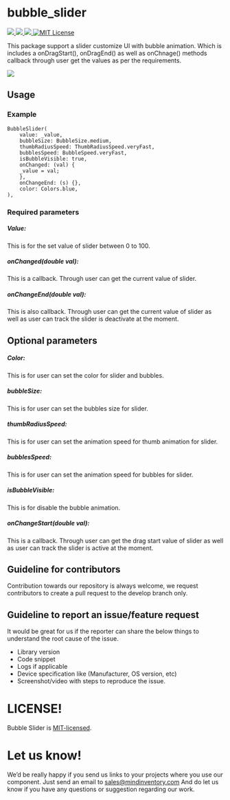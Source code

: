 # bubble_slider

<a href="https://developer.android.com" style="pointer-events: stroke;" target="_blank">
<img src="https://img.shields.io/badge/platform-android-blue">
</a>
<a href="https://developer.apple.com/ios/" style="pointer-events: stroke;" target="_blank">
<img src="https://img.shields.io/badge/platform-iOS-blue">
</a>
<a href="" style="pointer-events: stroke;" target="_blank">
<img src="https://img.shields.io/badge/platform-web-blue">
</a>
<a href="https://opensource.org/licenses/MIT"><img src="https://img.shields.io/badge/license-MIT-purple.svg" alt="MIT License"></a>

This package support a slider customize UI with bubble animation. Which is includes a onDragStart(), onDragEnd() as well as onChnage() methods callback through user get the values as per the requirements.

<a href="" style="pointer-events: stroke;" target="_blank">
<img src="https://github.com/Mindinventory/bubble_slider/blob/master/assets/bubble_slider.gif">
</a>

## Usage

### Example
    BubbleSlider(
        value: _value,
        bubbleSize: BubbleSize.medium,
        thumbRadiusSpeed: ThumbRadiusSpeed.veryFast,
        bubblesSpeed: BubbleSpeed.veryFast,
        isBubbleVisible: true,
        onChanged: (val) {
        _value = val;
        },
        onChangeEnd: (s) {},
        color: Colors.blue,
    ),

### Required parameters

##### Value:
This is for the set value of slider between 0 to 100.

##### onChanged(double val):
This is a callback. Through user can get the current value of slider.

##### onChangeEnd(double val):
This is also callback. Through user can get the current value of slider as well as user can track the slider is deactivate at the moment.

## Optional parameters

##### Color:
This is for user can set the color for slider and bubbles.

##### bubbleSize:
This is for user can set the bubbles size for slider.

##### thumbRadiusSpeed:
This is for user can set the animation speed for thumb animation for slider.

##### bubblesSpeed:
This is for user can set the animation speed for bubbles for slider.

##### isBubbleVisible:
This is for disable the bubble animation.

##### onChangeStart(double val):
This is a callback. Through user can get the drag start value of slider as well as user can track the slider is active at the moment.


## Guideline for contributors
Contribution towards our repository is always welcome, we request contributors to create a pull request to the develop branch only.

## Guideline to report an issue/feature request
It would be great for us if the reporter can share the below things to understand the root cause of the issue.
- Library version
- Code snippet
- Logs if applicable
- Device specification like (Manufacturer, OS version, etc)
- Screenshot/video with steps to reproduce the issue.

# LICENSE!
Bubble Slider is [MIT-licensed](https://github.com/Mindinventory/image_cropping/blob/master/LICENSE "MIT-licensed").

# Let us know!
We’d be really happy if you send us links to your projects where you use our component. Just send an email to sales@mindinventory.com And do let us know if you have any questions or suggestion regarding our work.